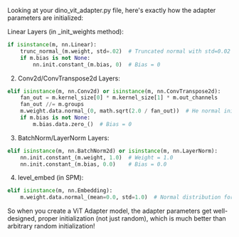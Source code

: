 Looking at your dino_vit_adapter.py file, here's exactly how the adapter parameters are initialized:

Linear Layers (in _init_weights method):
```python
if isinstance(m, nn.Linear):
    trunc_normal_(m.weight, std=.02)  # Truncated normal with std=0.02
    if m.bias is not None:
        nn.init.constant_(m.bias, 0)  # Bias = 0
```

2. Conv2d/ConvTranspose2d Layers:
```python
elif isinstance(m, nn.Conv2d) or isinstance(m, nn.ConvTranspose2d):
    fan_out = m.kernel_size[0] * m.kernel_size[1] * m.out_channels
    fan_out //= m.groups
    m.weight.data.normal_(0, math.sqrt(2.0 / fan_out))  # He normal initialization
    if m.bias is not None:
        m.bias.data.zero_()  # Bias = 0
```

3. BatchNorm/LayerNorm Layers:
```python
elif isinstance(m, nn.BatchNorm2d) or isinstance(m, nn.LayerNorm):
    nn.init.constant_(m.weight, 1.0)  # Weight = 1.0
    nn.init.constant_(m.bias, 0.0)    # Bias = 0.0
```

4. level_embed (in SPM):
```python
elif isinstance(m, nn.Embedding):
    m.weight.data.normal_(mean=0.0, std=1.0)  # Normal distribution for level_embed
```

So when you create a ViT Adapter model, the adapter parameters get well-designed, proper initialization (not just random), which is much better than arbitrary random initialization!

